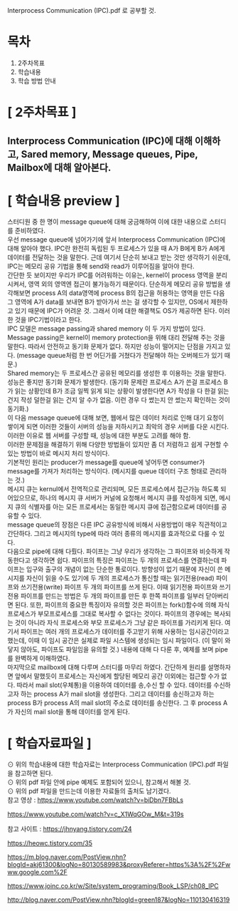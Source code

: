 Interprocess Communication (IPC).pdf 로 공부할 것.<br>

# 목차<br>
1. 2주차목표
2. 학습내용
3. 학습 방법 안내

# [ 2주차목표 ]<br>
## Interprocess Communication (IPC)에 대해 이해하고, Sared memory, Message queues, Pipe, Mailbox에 대해 알아본다.<br>

# [ 학습내용 preview ]<br>
 스터디원 중 한 명이 message queue에 대해 궁금해하여 이에 대한 내용으로 스터디를 준비하였다.<br>
 우선 message queue에 넘어가기에 앞서 Interprocess Communication (IPC)에 대해 알아야 했다. IPC란 완전히 독립된 두 프로세스가 있을 때 A가 B에게 B가 A에게 데이터를 전달하는 것을 말한다. 근데 여기서 단순히 보내고 받는 것만 생각하기 쉬운데, IPC는 메모리 공유 기법을 통해 send와 read가 이루어짐을 알아야 한다.<br>
 간단한 듯 보이지만 우리가 IPC를 어려워하는 이유는, kernel이 process 영역을 분리시켜서, 영역 외의 영역엔 접근이 불가능하기 때문이다. 단순하게 메모리 공유 방법을 생각해보면 process A의 data영역에 process B의 접근을 허용하는 영역을 만든 다음 그 영역에 A가 data를 보내면 B가 받아가서 쓰는 걸 생각할 수 있지만, OS에서 제한하고 있기 때문에 IPC가 어려운 것. 그래서 이에 대한 해결책도 OS가 제공하면 된다. 이러한 것을 IPC기법이라고 한다.<br>
 IPC 모델은 message passing과 shared memory 이 두 가지 방법이 있다. Message passing은 kernel이 memory protection을 위해 대리 전달해 주는 것을 말한다. 따라서 안전하고 동기화 문제가 없다. 하지만 성능이 떨어지는 단점을 가지고 있다. (message queue처럼 한 번 어딘가를 거쳤다가 전달해야 하는 오버헤드가 있기 때문.)<br>
Shared memory는 두 프로세스간 공유된 메모리를 생성한 후 이용하는 것을 말한다. 성능은 좋지만 동기화 문제가 발생한다. (동기화 문제란 프로세스 A가 쓴걸 프로세스 B가 읽는 상황인데 B가 조금 일찍 읽게 되는 상황이 발생한다면 A가 작성을 다 한걸 읽는 건지 작성 덜한걸 읽는 건지 알 수가 없음. 이런 경우 다 썼는지 안 썼는지 확인하는 것이 동기화.)<br>
 이 다음 message queue에 대해 보면, 웹에서 많은 데이터 처리로 인해 대기 요청이 쌓이게 되면 이러한 것들이 서버의 성능을 저하시키고 최악의 경우 서버를 다운 시킨다. 이러한 이유로 웹 서버를 구성할 때, 성능에 대한 부분도 고려를 해야 함.<br>
 이러한 문제점을 해결하기 위해 다양한 방법들이 있지만 좀 더 저렴하고 쉽게 구현할 수 있는 방법이 바로 메시지 처리 방식이다.<br>
기본적인 원리는 producer가 message를 queue에 넣어두면 consumer가 message를 가져가 처리하는 방식이다. (메시지를 queue 데이터 구조 형태로 관리하는 것.)<br>
 메시지 큐는 kernul에서 전역적으로 관리되며, 모든 프로세스에서 접근가능 하도록 되어있으므로, 하나의 메시지 큐 서버가 커널에 요청해서 메시지 큐를 작성하게 되면, 메시지 큐의 식별자를 아는 모든 프로세서는 동일한 메시지 큐에 접근함으로써 데이터를 공유할 수 있다.<br>
 message queue의 장점은 다른 IPC 공유방식에 비해서 사용방법이 매우 직관적이고 간단하다. 그리고 메시지의 type에 따라 여러 종류의 메시지를 효과적으로 다룰 수 있다.<br>
다음으로 pipe에 대해 다뤘다. 파이프는 그냥 우리가 생각하는 그 파이프와 비슷하게 작동한다고 생각하면 쉽다. 파이프의 특징은 파이프는 두 개의 프로세스를 연결하는데 파이프는 입구와 출구의 개념이 없는 단순한 통로이다. 방향성이 없기 때문에 자신이 쓴 메시지를 자신이 읽을 수도 있기에 두 개의 프로세스가 통신할 때는 읽기전용(read) 파이프와 쓰기전용(write) 파이프 두 개의 파이프를 쓰게 된다. 이때 읽기전용 파이프와 쓰기전용 파이프를 만드는 방법은 두 개의 파이프를 만든 후 한쪽 파이프를 일부러 닫아버리면 된다. 또한, 파이프의 중요한 특징이자 유의할 것은 파이프는 fork()함수에 의해 자식프로세스가 부모프로세스를 그대로 복사할 수 없다는 것이다.  파이프의 경우에는 복사되는 것이 아니라 자식 프로세스와 부모 프로세스가 그냥 같은 파이프를 가리키게 된다. 여기서 파이프는 여러 개의 프로세스가 데이터를 주고받기 위해 사용하는 임시공간이라고 했는데, 이때 이 임시 공간은 실제로 파일 시스템에 생성되는 임시 파일이다. (이 말이 와닿지 않아도, 파이프도 파일임을 유의할 것.) 내용에 대해 다 다룬 후, 예제를 보며 pipe를 완벽하게 이해하였다. <br>
마지막으로 mailbox에 대해 다루며 스터디를 마무리 하였다. 간단하게 원리를 설명하자면 앞에서 말했듯이 프로세스는 자신에게 할당된 메모리 공간 이외에는 접근할 수가 없다. 따라서 mail slot(우체통)을 이용하여 데이터를 송,수신 할 수 있다. 데이터를 수신하고자 하는 process A가 mail slot을 생성한다. 그리고 데이터를 송신하고자 하는 process B가 process A의 mail slot의 주소로 데이터를 송신한다. 그 후 process A가 자신의 mail slot을 통해 데이터를 얻게 된다.<br>


# [ 학습자료파일 ]<br>
⊙ 위의 학습내용에 대한 학습자료는 Interprocess Communication (IPC).pdf 파일을 참고하면 된다.<br>
⊙ 위의 pdf 파일 안에 pipe 예제도 포함되어 있으니, 참고해서 해볼 것.<br>
⊙ 위의 pdf 파일을 만드는데 이용한 자료들의 출처도 남기겠다.<br>
참고 영상 : https://www.youtube.com/watch?v=biDbn7FBbLs<br>

https://www.youtube.com/watch?v=c_X1WqGOw_M&t=319s<br>

참고 사이트 : https://jhnyang.tistory.com/24<br>

https://heowc.tistory.com/35<br>

https://m.blog.naver.com/PostView.nhn?blogId=akj61300&logNo=80130589983&proxyReferer=https%3A%2F%2Fwww.google.com%2F<br>

https://www.joinc.co.kr/w/Site/system_programing/Book_LSP/ch08_IPC<br>

http://blog.naver.com/PostView.nhn?blogId=green187&logNo=110130416319<br>
